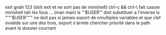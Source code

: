  exit gnah 123 (doit exit et ne sort pas de minishell)
 ctrl-c && ctrl-\ fait casser minishell tah les fous ... (man man)
 ls "'$USER'" doit substituer a l'inverse ls "'"'$USER'"'" ne doit pas
 si jamais export de nmultiples variables et que clef invalide sur une des trois, export s'arrete
 chercher priorité dans le path avant le dossier courrant
 